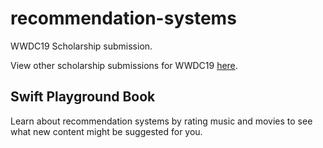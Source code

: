 # recommendation-systems
WWDC19 Scholarship submission.

View other scholarship submissions for WWDC19 [here](https://github.com/wwdc/2019).

## Swift Playground Book

Learn about recommendation systems by rating music and movies to see what new content might be suggested for you. 
